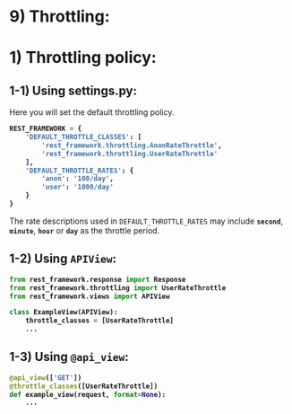 # 9) Throttling:


# 1) Throttling policy:


## 1-1) Using settings.py:

Here you will set the default throttling policy.


<b>

```python
REST_FRAMEWORK = {
    'DEFAULT_THROTTLE_CLASSES': [
        'rest_framework.throttling.AnonRateThrottle',
        'rest_framework.throttling.UserRateThrottle'
    ],
    'DEFAULT_THROTTLE_RATES': {
        'anon': '100/day',
        'user': '1000/day'
    }
}
```
</b>

The rate descriptions used in `DEFAULT_THROTTLE_RATES` may 
include **`second`**, **`minute`**, **`hour`** or **`day`** 
as the throttle period.





## 1-2) Using `APIView`:

<b>

```python
from rest_framework.response import Response
from rest_framework.throttling import UserRateThrottle
from rest_framework.views import APIView

class ExampleView(APIView):
    throttle_classes = [UserRateThrottle]
    ...
```
</b>


## 1-3) Using `@api_view`:

<b>

```python
@api_view(['GET'])
@throttle_classes([UserRateThrottle])
def example_view(request, format=None):
    ...
```
</b>











































































